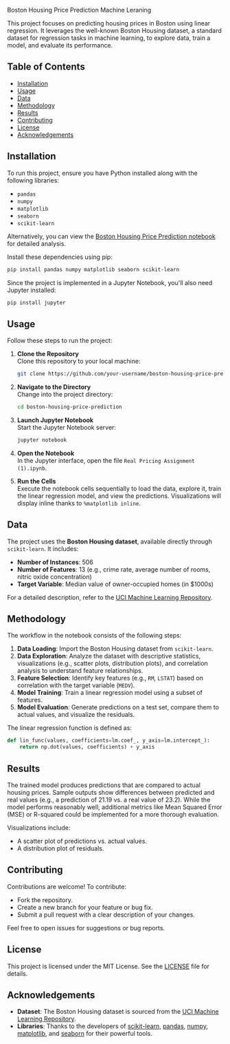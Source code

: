  Boston Housing Price Prediction Machine Leraning

This project focuses on predicting housing prices in Boston using linear regression. It leverages the well-known Boston Housing dataset, a standard dataset for regression tasks in machine learning, to explore data, train a model, and evaluate its performance.

## Table of Contents

- [Installation](#installation)
- [Usage](#usage)
- [Data](#data)
- [Methodology](#methodology)
- [Results](#results)
- [Contributing](#contributing)
- [License](#license)
- [Acknowledgements](#acknowledgements)

## Installation

To run this project, ensure you have Python installed along with the following libraries:

- `pandas`
- `numpy`
- `matplotlib`
- `seaborn`
- `scikit-learn`

Alternatively, you can view the [Boston Housing Price Prediction notebook](Boston%20Housing%20Price%20Prediction%20notebook.ipynb) for detailed analysis.

Install these dependencies using pip:

```bash
pip install pandas numpy matplotlib seaborn scikit-learn
```

Since the project is implemented in a Jupyter Notebook, you'll also need Jupyter installed:

```bash
pip install jupyter
```

## Usage

Follow these steps to run the project:

1. **Clone the Repository**  
   Clone this repository to your local machine:
   ```bash
   git clone https://github.com/your-username/boston-housing-price-prediction.git
   ```

2. **Navigate to the Directory**  
   Change into the project directory:
   ```bash
   cd boston-housing-price-prediction
   ```

3. **Launch Jupyter Notebook**  
   Start the Jupyter Notebook server:
   ```bash
   jupyter notebook
   ```

4. **Open the Notebook**  
   In the Jupyter interface, open the file `Real Pricing Assignment (1).ipynb`.

5. **Run the Cells**  
   Execute the notebook cells sequentially to load the data, explore it, train the linear regression model, and view the predictions. Visualizations will display inline thanks to `%matplotlib inline`.

## Data

The project uses the **Boston Housing dataset**, available directly through `scikit-learn`. It includes:

- **Number of Instances**: 506
- **Number of Features**: 13 (e.g., crime rate, average number of rooms, nitric oxide concentration)
- **Target Variable**: Median value of owner-occupied homes (in $1000s)

For a detailed description, refer to the [UCI Machine Learning Repository](https://archive.ics.uci.edu/ml/machine-learning-databases/housing/).

## Methodology

The workflow in the notebook consists of the following steps:

1. **Data Loading**: Import the Boston Housing dataset from `scikit-learn`.
2. **Data Exploration**: Analyze the dataset with descriptive statistics, visualizations (e.g., scatter plots, distribution plots), and correlation analysis to understand feature relationships.
3. **Feature Selection**: Identify key features (e.g., `RM`, `LSTAT`) based on correlation with the target variable (`MEDV`).
4. **Model Training**: Train a linear regression model using a subset of features.
5. **Model Evaluation**: Generate predictions on a test set, compare them to actual values, and visualize the residuals.

The linear regression function is defined as:
```python
def lin_func(values, coefficients=lm.coef_, y_axis=lm.intercept_):
    return np.dot(values, coefficients) + y_axis
```

## Results

The trained model produces predictions that are compared to actual housing prices. Sample outputs show differences between predicted and real values (e.g., a prediction of 21.19 vs. a real value of 23.2). While the model performs reasonably well, additional metrics like Mean Squared Error (MSE) or R-squared could be implemented for a more thorough evaluation.

Visualizations include:
- A scatter plot of predictions vs. actual values.
- A distribution plot of residuals.

## Contributing

Contributions are welcome! To contribute:
- Fork the repository.
- Create a new branch for your feature or bug fix.
- Submit a pull request with a clear description of your changes.

Feel free to open issues for suggestions or bug reports.

## License

This project is licensed under the MIT License. See the [LICENSE](LICENSE) file for details.

## Acknowledgements

- **Dataset**: The Boston Housing dataset is sourced from the [UCI Machine Learning Repository](https://archive.ics.uci.edu/ml/machine-learning-databases/housing/).
- **Libraries**: Thanks to the developers of [scikit-learn](https://scikit-learn.org/), [pandas](https://pandas.pydata.org/), [numpy](https://numpy.org/), [matplotlib](https://matplotlib.org/), and [seaborn](https://seaborn.pydata.org/) for their powerful tools.

